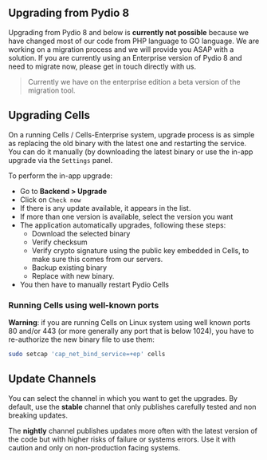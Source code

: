 ## Upgrading from Pydio 8

Upgrading from Pydio 8 and below is **currently not possible** because we have changed most of our code from PHP language to GO language. We are working on a migration process and we will provide you ASAP with a solution. If you are currently using an Enterprise version of Pydio 8 and need to migrate now, please get in touch directly with us.

> Currently we have on the enterprise edition a beta version of the migration tool.

## Upgrading Cells

On a running Cells / Cells-Enterprise system, upgrade process is as simple as replacing the old binary with the latest one and restarting the service. You can do it manually (by downloading the latest binary or use the in-app upgrade via the `Settings` panel.

To perform the in-app upgrade:

- Go to **Backend > Upgrade**
- Click on `Check now`
- If there is any update available, it appears in the list.
- If more than one version is available, select the version you want
- The application automatically upgrades, following these steps:
  - Download the selected binary
  - Verify checksum
  - Verify crypto signature using the public key embedded in Cells, to make sure this comes from our servers.
  - Backup existing binary
  - Replace with new binary.
- You then have to manually restart Pydio Cells

### Running Cells using well-known ports

**Warning**: if you are running Cells on Linux system using well known ports 80 and/or 443 (or more generally any port that is below 1024), you have to re-authorize the new binary file to use them:

```sh
sudo setcap 'cap_net_bind_service=+ep' cells
```

## Update Channels

You can select the channel in which you want to get the upgrades. By default, use the **stable** channel that only publishes carefully tested and non breaking updates.

The **nightly** channel publishes updates more often with the latest version of the code but with higher risks of failure or systems errors. Use it with caution and only on non-production facing systems.
